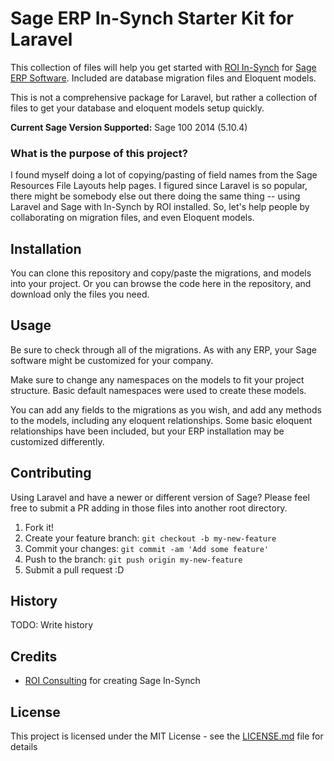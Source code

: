 # Sage ERP In-Synch Starter Kit for Laravel

This collection of files will help you get started with [ROI In-Synch](https://www.roi-consulting.com/ "In-Synch for Sage by ROI Consulting") for [Sage ERP Software](https://www.sage.com/en-us/products/sage-100 "Sage 100 ERP Software"). Included are database migration files and Eloquent models.

This is not a comprehensive package for Laravel, but rather a collection of files to get your database and eloquent models setup quickly.

**Current Sage Version Supported:** Sage 100 2014 (5.10.4)

### What is the purpose of this project?

I found myself doing a lot of copying/pasting of field names from the Sage Resources File Layouts help pages. I figured since Laravel is so popular, there might be somebody else out there doing the same thing -- using Laravel and Sage with In-Synch by ROI installed. So, let's help people by collaborating on migration files, and even Eloquent models.

## Installation

You can clone this repository and copy/paste the migrations, and models into your project. Or you can browse the code here in the repository, and download only the files you need.

## Usage

Be sure to check through all of the migrations. As with any ERP, your Sage software might be customized for your company.

Make sure to change any namespaces on the models to fit your project structure. Basic default namespaces were used to create these models.

You can add any fields to the migrations as you wish, and add any methods to the models, including any eloquent relationships. Some basic eloquent relationships have been included, but your ERP installation may be customized differently. 

## Contributing

Using Laravel and have a newer or different version of Sage? Please feel free to submit a PR adding in those files into another root directory.

1. Fork it!
2. Create your feature branch: `git checkout -b my-new-feature`
3. Commit your changes: `git commit -am 'Add some feature'`
4. Push to the branch: `git push origin my-new-feature`
5. Submit a pull request :D

## History

TODO: Write history

## Credits

* [ROI Consulting](https://www.roi-consulting.com/ "In-Synch for Sage by ROI Consulting") for creating Sage In-Synch

## License

This project is licensed under the MIT License - see the [LICENSE.md](LICENSE.md) file for details
